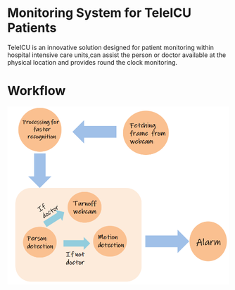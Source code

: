 # Monitoring System for TeleICU Patients
TeleICU is an innovative solution designed for patient monitoring within hospital intensive care units,can assist the person or doctor available at the physical location and provides round the clock monitoring. 

# Workflow
![alt text](workflow.png "Title")

